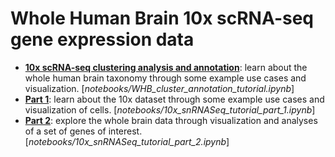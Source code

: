 # Whole Human Brain 10x scRNA-seq gene expression data

* [**10x scRNA-seq clustering analysis and annotation**](../notebooks/WHB_cluster_annotation_tutorial.ipynb):
  learn about the whole human brain taxonomy through some example use cases and
  visualization.
[*notebooks/WHB_cluster_annotation_tutorial.ipynb*]
* [**Part 1**](../notebooks/WHB-10x_snRNASeq_tutorial_part_1.ipynb): learn about
  the 10x dataset through some example use cases and visualization of cells.
[*notebooks/10x_snRNASeq_tutorial_part_1.ipynb*]
* [**Part 2**](../notebooks/WHB-10x_snRNASeq_tutorial_part_2.ipynb): explore
  the whole brain data through visualization and analyses of a set of genes of
  interest.
[*notebooks/10x_snRNASeq_tutorial_part_2.ipynb*]